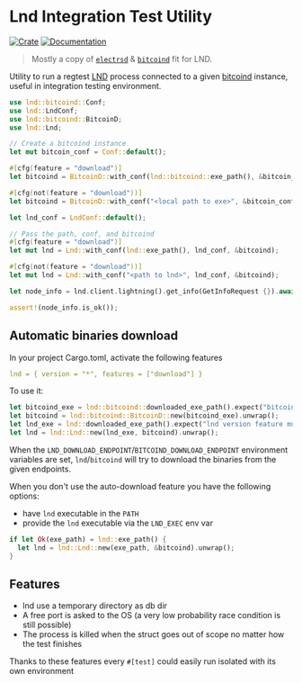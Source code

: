 # Lnd Integration Test Utility
[![Crate](https://img.shields.io/crates/v/lnd.svg?logo=rust)](https://crates.io/crates/lnd)
[![Documentation](https://img.shields.io/static/v1?logo=read-the-docs&label=docs.rs&message=lnd&color=informational)](https://docs.rs/lnd)

> Mostly a copy of [`electrsd`](https://github.com/RCasatta/electrsd) & [`bitcoind`](https://github.com/rust-bitcoin/bitcoind) fit for LND.

Utility to run a regtest [LND](https://github.com/lightningnetwork/lnd) process connected to a given [bitcoind](https://github.com/RCasatta/bitcoind) instance, 
useful in integration testing environment.

```rust
use lnd::bitcoind::Conf;
use lnd::LndConf;
use lnd::bitcoind::BitcoinD;
use lnd::Lnd;

// Create a bitcoind instance
let mut bitcoin_conf = Conf::default();

#[cfg(feature = "download")]
let bitcoind = BitcoinD::with_conf(lnd::bitcoind::exe_path(), &bitcoin_conf).unwrap();

#[cfg(not(feature = "download"))]
let bitcoind = BitcoinD::with_conf("<local path to exe>", &bitcoin_conf).unwrap();

let lnd_conf = LndConf::default();

// Pass the path, conf, and bitcoind
#[cfg(feature = "download")]
let mut lnd = Lnd::with_conf(lnd::exe_path(), lnd_conf, &bitcoind);

#[cfg(not(feature = "download"))]
let mut lnd = Lnd::with_conf("<path to lnd>", lnd_conf, &bitcoind);

let node_info = lnd.client.lightning().get_info(GetInfoRequest {}).await; 

assert!(node_info.is_ok());
```

## Automatic binaries download

In your project Cargo.toml, activate the following features

```yml
lnd = { version = "*", features = ["download"] }
```

To use it:

```rust
let bitcoind_exe = lnd::bitcoind::downloaded_exe_path().expect("bitcoind version feature must be enabled");
let bitcoind = lnd::bitcoind::BitcoinD::new(bitcoind_exe).unwrap();
let lnd_exe = lnd::downloaded_exe_path().expect("lnd version feature must be enabled");
let lnd = lnd::Lnd::new(lnd_exe, bitcoind).unwrap();
```

When the `LND_DOWNLOAD_ENDPOINT`/`BITCOIND_DOWNLOAD_ENDPOINT` environment variables are set,
`lnd`/`bitcoind` will try to download the binaries from the given endpoints.

When you don't use the auto-download feature you have the following options:

- have `lnd` executable in the `PATH`
- provide the `lnd` executable via the `LND_EXEC` env var

```rust
if let Ok(exe_path) = lnd::exe_path() {
  let lnd = lnd::Lnd::new(exe_path, &bitcoind).unwrap();
}
```
## Features

  * lnd use a temporary directory as db dir
  * A free port is asked to the OS (a very low probability race condition is still possible) 
  * The process is killed when the struct goes out of scope no matter how the test finishes

Thanks to these features every `#[test]` could easily run isolated with its own environment

